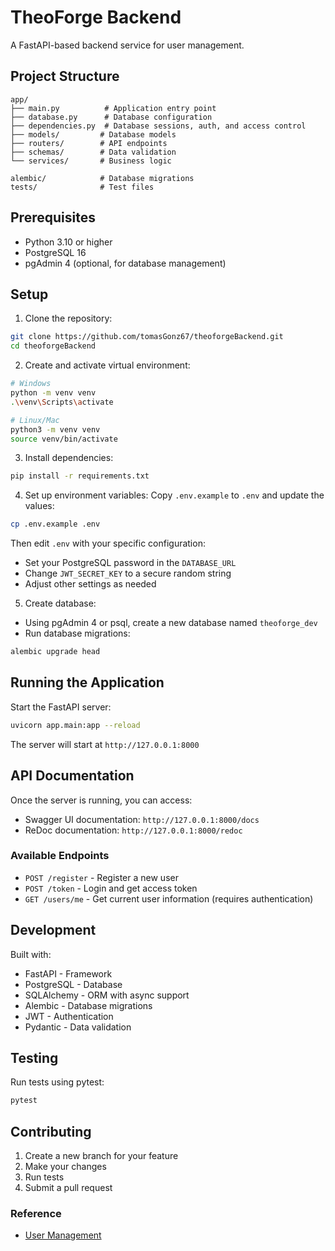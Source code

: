 # TheoForge Backend

A FastAPI-based backend service for user management.

## Project Structure
```
app/
├── main.py          # Application entry point
├── database.py      # Database configuration
├── dependencies.py  # Database sessions, auth, and access control
├── models/         # Database models
├── routers/        # API endpoints
├── schemas/        # Data validation
└── services/       # Business logic

alembic/            # Database migrations
tests/              # Test files
```

## Prerequisites

- Python 3.10 or higher
- PostgreSQL 16
- pgAdmin 4 (optional, for database management)

## Setup

1. Clone the repository:
```bash
git clone https://github.com/tomasGonz67/theoforgeBackend.git
cd theoforgeBackend
```

2. Create and activate virtual environment:
```bash
# Windows
python -m venv venv
.\venv\Scripts\activate

# Linux/Mac
python3 -m venv venv
source venv/bin/activate
```

3. Install dependencies:
```bash
pip install -r requirements.txt
```

4. Set up environment variables:
Copy `.env.example` to `.env` and update the values:
```bash
cp .env.example .env
```
Then edit `.env` with your specific configuration:
- Set your PostgreSQL password in the `DATABASE_URL`
- Change `JWT_SECRET_KEY` to a secure random string
- Adjust other settings as needed

5. Create database:
- Using pgAdmin 4 or psql, create a new database named `theoforge_dev`
- Run database migrations:
```bash
alembic upgrade head
```

## Running the Application

Start the FastAPI server:
```bash
uvicorn app.main:app --reload
```

The server will start at `http://127.0.0.1:8000`

## API Documentation

Once the server is running, you can access:
- Swagger UI documentation: `http://127.0.0.1:8000/docs`
- ReDoc documentation: `http://127.0.0.1:8000/redoc`

### Available Endpoints

- `POST /register` - Register a new user
- `POST /token` - Login and get access token
- `GET /users/me` - Get current user information (requires authentication)

## Development

Built with:
- FastAPI - Framework
- PostgreSQL - Database
- SQLAlchemy - ORM with async support
- Alembic - Database migrations
- JWT - Authentication
- Pydantic - Data validation

## Testing

Run tests using pytest:
```bash
pytest
```

## Contributing

1. Create a new branch for your feature
2. Make your changes
3. Run tests
4. Submit a pull request

### Reference
- [User Management](https://github.com/kaw393939/user_management)
